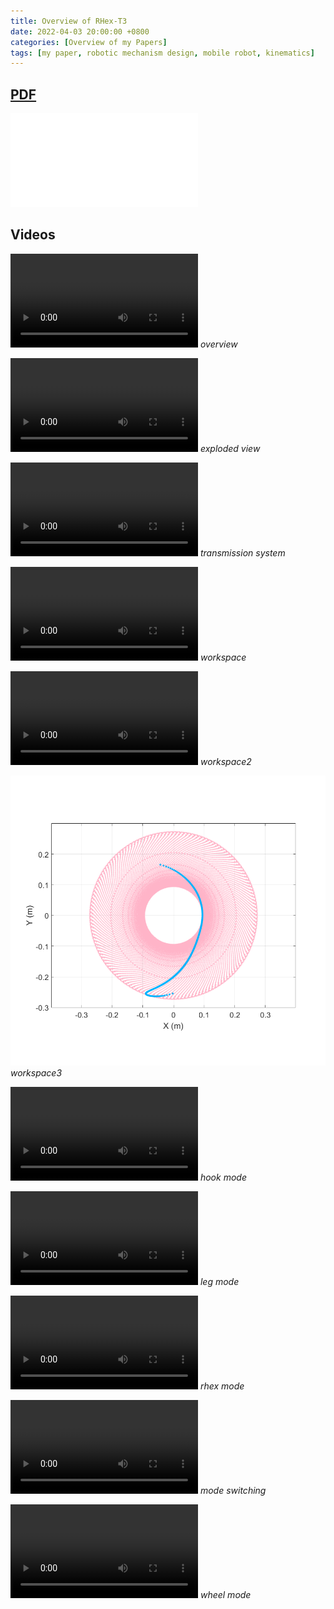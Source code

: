 ```yaml
---
title: Overview of RHex-T3
date: 2022-04-03 20:00:00 +0800
categories: [Overview of my Papers]
tags: [my paper, robotic mechanism design, mobile robot, kinematics]
---
```


## [PDF]()
![rhext3-pdf](/assets/my_paper/RHex_T3/ICRA21_3972_FI.pdf)

## Videos
![rhext3-video](/assets/my_paper/RHex_T3/RHex_T3_mute.mp4)
_overview_

![](/assets/my_paper/RHex_T3/explode.mp4)
_exploded view_

![](/assets/my_paper/RHex_T3/axis.mp4)
_transmission system_

![](/assets/my_paper/RHex_T3/workspace.mp4)
_workspace_

![](/assets/my_paper/RHex_T3/workspace2.mp4)
_workspace2_

![](/assets/my_paper/RHex_T3/workspace.png)
_workspace3_

![](/assets/my_paper/RHex_T3/hook.mp4)
_hook mode_

![](/assets/my_paper/RHex_T3/leg.mp4)
_leg mode_

![](/assets/my_paper/RHex_T3/rhex.mp4)
_rhex mode_

![](/assets/my_paper/RHex_T3/trans.mp4)
_mode switching_

![](/assets/my_paper/RHex_T3/wheel.mp4)
_wheel mode_